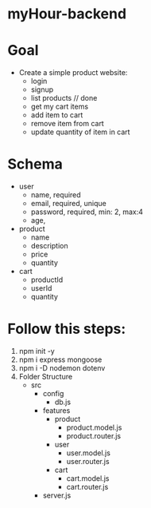 # myHour-backend

# Goal

- Create a simple product website:
  - login
  - signup
  - list products // done
  - get my cart items
  - add item to cart
  - remove item from cart
  - update quantity of item in cart

# Schema

- user
  - name, required
  - email, required, unique
  - password, required, min: 2, max:4
  - age,
- product
  - name
  - description
  - price
  - quantity
- cart
  - productId
  - userId
  - quantity

# Follow this steps:

1. npm init -y
2. npm i express mongoose
3. npm i -D nodemon dotenv
4. Folder Structure
   - src
     - config
       - db.js
     - features
       - product
         - product.model.js
         - product.router.js
       - user
         - user.model.js
         - user.router.js
       - cart
         - cart.model.js
         - cart.router.js
     - server.js
